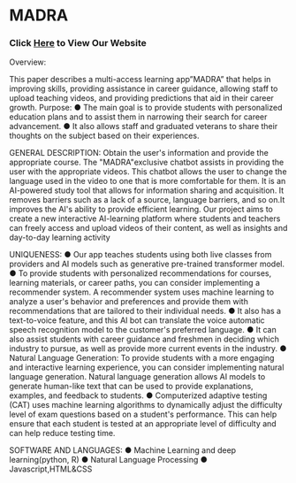 # MADRA
<h3>Click <a href="https://sanjusarank.github.io/MADRA--multi-access-learning-app/">Here</a> to View Our Website</h3>

Overview:

This paper describes a multi-access learning app”MADRA” that helps in
improving skills, providing assistance in career guidance, allowing staff to
upload teaching videos, and providing predictions that aid in their career
growth.
Purpose:
● The main goal is to provide students with personalized education
plans and to assist them in narrowing their search for career
advancement.
● It also allows staff and graduated veterans to share their thoughts
on the subject based on their experiences.


GENERAL DESCRIPTION:
Obtain the user's information and provide the appropriate course. The
"MADRA"exclusive chatbot assists in providing the user with the
appropriate videos. This chatbot allows the user to change the language
used in the video to one that is more comfortable for them. It is an
AI-powered study tool that allows for information sharing and acquisition.
It removes barriers such as a lack of a source, language barriers, and so
on.It improves the AI's ability to provide efficient learning.
Our project aims to create a new interactive AI-learning platform where
students and teachers can freely access and upload videos of their
content, as well as insights and day-to-day learning activity

UNIQUENESS:
● Our app teaches students using both live classes from providers and
AI models such as generative pre-trained transformer model.
● To provide students with personalized recommendations for
courses, learning materials, or career paths, you can consider
implementing a recommender system. A recommender system uses
machine learning to analyze a user's behavior and preferences and
provide them with recommendations that are tailored to their
individual needs.
● It also has a text-to-voice feature, and this AI bot can translate the
voice automatic speech recognition model to the customer's
preferred language.
● It can also assist students with career guidance and freshmen in
deciding which industry to pursue, as well as provide more current
events in the industry.
● Natural Language Generation: To provide students with a more
engaging and interactive learning experience, you can consider
implementing natural language generation. Natural language
generation allows AI models to generate human-like text that can be
used to provide explanations, examples, and feedback to students.
● Computerized adaptive testing (CAT) uses machine learning
algorithms to dynamically adjust the difficulty level of exam
questions based on a student's performance. This can help ensure
that each student is tested at an appropriate level of difficulty and
can help reduce testing time.

SOFTWARE AND LANGUAGES:
● Machine Learning and deep learning(python, R)
● Natural Language Processing
● Javascript,HTML&CSS
